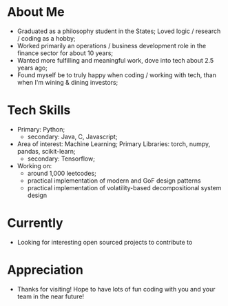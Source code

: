 About Me
========
* Graduated as a philosophy student in the States; Loved logic / research / coding as a hobby;
* Worked primarily an operations / business development role in the finance sector for about 10 years;
* Wanted more fulfilling and meaningful work, dove into tech about 2.5 years ago;
* Found myself be to truly happy when coding / working with tech, than when I'm wining & dining investors;


Tech Skills
===========
* Primary: Python; 
    * secondary: Java, C, Javascript;
* Area of interest: Machine Learning; Primary Libraries: torch, numpy, pandas, scikit-learn;
    * secondary: Tensorflow;
* Working on: 
    * around 1,000 leetcodes;
    * practical implementation of modern and GoF design patterns 
    * practical implementation of volatility-based decompositional system design


Currently
=========
* Looking for interesting open sourced projects to contribute to


Appreciation
============
* Thanks for visiting! Hope to have lots of fun coding with you and your team in the near future!




<!---
PatternFinder/PatternFinder is a ✨ special ✨ repository because its `README.md` (this file) appears on your GitHub profile.
You can click the Preview link to take a look at your changes.
--->
